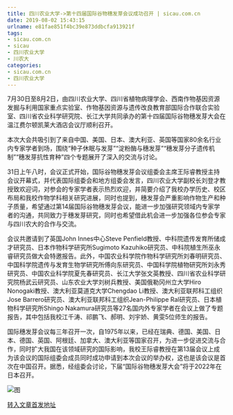 ```yaml
---
title: 四川农业大学->第十四届国际谷物穗发芽会议成功召开 | sicau.com.cn
date: 2019-08-02 15:43:15
urlname: e81fae851f4bc39e873ddbcfa913921f
tags: 
- sicau.com.cn
- sicau
- 四川农业大学
- 川农大
categories:
- sicau.com.cn
- 四川农业大学
---
```



7月30日至8月2日，由四川农业大学、四川省植物病理学会、西南作物基因资源发掘与利用国家重点实验室、作物基因资源与遗传改良教育部国际合作联合实验室、四川省农业科学研究院、长江大学共同承办的第十四届国际谷物穗发芽大会在温江费尔顿凯莱大酒店会议厅顺利召开。

本次大会共吸引到了来自中国、美国、日本、澳大利亚、英国等国家80余名行业内专家学者到场，围绕“种子休眠与发芽”“淀粉酶与穗发芽”“穗发芽分子遗传机制”“穗发芽抗性育种”四个专题展开了深入的交流与讨论。

31日上午八时，会议正式开始，国际谷物穗发芽会议组委会主席王际睿教授主持会议开幕式，并代表国际组委会和地方组委会发言，四川农业大学副校长刘登才教授致欢迎词，对参会的专家学者表示热烈欢迎，并简要介绍了我校办学历史、校区布局和我校作物学科相关研究进展，同时也提到，穗发芽会严重影响作物生产和种子质量，希望通过第14届国际谷物穗发芽会议，能进一步加强研究领域内专家学者的沟通，共同致力于穗发芽研究，同时也希望借此机会进一步加强各位参会专家与四川农大的合作与交流。

会议共邀请到了英国John Innes中心Steve Penfield教授、中科院遗传发育所储成才研究员、日本作物科学研究所Sugimoto Kazuhiko研究员、中科院植生所巫永睿研究员做大会特邀报告。此外，中国农业科学院作物科学研究所刘春明研究员、中国科学院遗传与发育生物学研究所傅向东研究员、中国科学院植物研究所刘永秀研究员、中国农业科学院夏先春研究员、长江大学张文英教授、四川省农业科学研究院杨武云研究员、山东农业大学刘树兵教授、美国俄勒冈州立大学Hiro Nonogaki教授、澳大利亚莫道克大学Chengdao Li教授、澳大利亚联邦科工组织Jose Barrero研究员、澳大利亚联邦科工组织Jean-Philippe Ral研究员、日本植物科学研究所Shingo Nakamura研究员等27名国内外专家学者在会议上做了专题报告，其中包括我校江千涛、祁鹏飞、郝明、刘宇娇、黄雯5位师生的报告。

国际穗发芽会议每三年召开一次，自1975年以来，已经在瑞典、德国、美国、日本、德国、英国、阿根廷、加拿大、澳大利亚等国家召开，为进一步促进交流与合作，同时扩大我国在该领域研究的国际影响，我校王际睿教授在第13届会议上成为该会议的国际组委会成员同时成功申请到本次会议的举办权，这也是该会议是首次在中国召开。据悉，经组委会讨论，下届“国际谷物穗发芽大会”将于2022年在日本召开。



![图](https://news.sicau.edu.cn/__local/7/CE/5D/EDCD71B7482C8158AB9EE158E93_1EFC7C1F_1F41F.jpg)

[转入文章首发地址](https://news.sicau.edu.cn/info/1135/52724.htm)